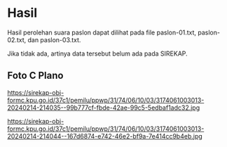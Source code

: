 # Hasil

Hasil perolehan suara paslon dapat dilihat pada file paslon-01.txt, paslon-02.txt, dan paslon-03.txt.

Jika tidak ada, artinya data tersebut belum ada pada SIREKAP.

## Foto C Plano

https://sirekap-obj-formc.kpu.go.id/37c1/pemilu/ppwp/31/74/06/10/03/3174061003013-20240214-214035--99b777cf-fbde-42ae-99c5-5edbaf1adc32.jpg

https://sirekap-obj-formc.kpu.go.id/37c1/pemilu/ppwp/31/74/06/10/03/3174061003013-20240214-214044--167d6874-e742-46e2-bf9a-7e414cc9b4eb.jpg
